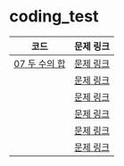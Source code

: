 # coding_test

|코드|문제 링크|
|:---:|:---:|
|[07 두 수의 합]()|[문제 링크](https://leetcode.com/problems/two-sum/)|
|[]()|[문제 링크]()|
|[]()|[문제 링크]()|
|[]()|[문제 링크]()|
|[]()|[문제 링크]()|
|[]()|[문제 링크]()|